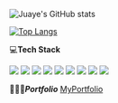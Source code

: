 
![Juaye's GitHub stats](https://github-readme-stats.vercel.app/api?username=jooyae&theme=omni&hide=contribs,stars)

[![Top Langs](https://github-readme-stats.vercel.app/api/top-langs/?username=jooyae&layout=compact&theme=radical)](https://github.com/jooyae/github-readme-stats)

💻**Tech Stack**

<img src="https://img.shields.io/badge/Python-3766AB?style=flat-square&logo=Python&logoColor=white"/></a> <img src="https://img.shields.io/badge/Tensorflow-FF6F00?style=flat-square&logo=Tensorflow&logoColor=white"/></a>  <img src="https://img.shields.io/badge/Javascript-F7DF1E?style=flat-square&logo=Kotlin&logoColor=white"/></a>  <img src="https://img.shields.io/badge/Java-007396?style=flat-square&logo=Java&logoColor=white"/></a>
<img src="https://img.shields.io/badge/c++-00599C?style=flat-square&logo=c%2B%2B&logoColor=white"/></a>  <img src="https://img.shields.io/badge/Kotlin-0095D5?style=flat-square&logo=Kotlin&logoColor=white"/></a>  <img src="https://img.shields.io/badge/Android-3DDC84?style=flat-square&logo=Android&logoColor=white"/></a> <img src="https://img.shields.io/badge/KaliLinux-557C94?style=flat-square&logo=KaliLinux&logoColor=white"/></a> <img src="https://img.shields.io/badge/Unity-000000?style=flat-square&logo=unity&logoColor=white"/></a>

👩🏻‍💻***Portfolio*** [MyPortfolio](https://www.notion.so/Juyae-Park-219fa1c8f3eb477ca8d7ea3f17032c36)






